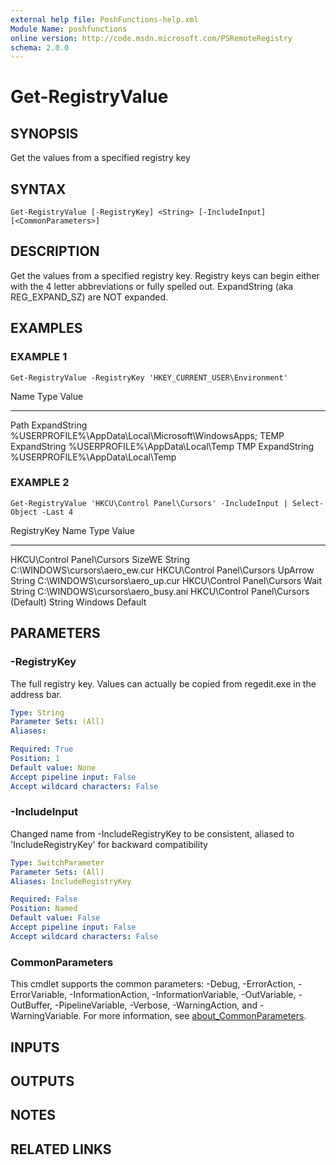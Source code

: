 ```yaml
---
external help file: PoshFunctions-help.xml
Module Name: poshfunctions
online version: http://code.msdn.microsoft.com/PSRemoteRegistry
schema: 2.0.0
---
```


# Get-RegistryValue

## SYNOPSIS
Get the values from a specified registry key

## SYNTAX

```
Get-RegistryValue [-RegistryKey] <String> [-IncludeInput] [<CommonParameters>]
```

## DESCRIPTION
Get the values from a specified registry key.
Registry keys can begin either
with the 4 letter abbreviations or fully spelled out.
ExpandString (aka REG_EXPAND_SZ)
are NOT expanded.

## EXAMPLES

### EXAMPLE 1
```
Get-RegistryValue -RegistryKey 'HKEY_CURRENT_USER\Environment'
```

Name Type         Value
---- ----         -----
Path ExpandString %USERPROFILE%\AppData\Local\Microsoft\WindowsApps;
TEMP ExpandString %USERPROFILE%\AppData\Local\Temp
TMP  ExpandString %USERPROFILE%\AppData\Local\Temp

### EXAMPLE 2
```
Get-RegistryValue 'HKCU\Control Panel\Cursors' -IncludeInput | Select-Object -Last 4
```

RegistryKey                Name      Type   Value
-----------                ----      ----   -----
HKCU\Control Panel\Cursors SizeWE    String C:\WINDOWS\cursors\aero_ew.cur
HKCU\Control Panel\Cursors UpArrow   String C:\WINDOWS\cursors\aero_up.cur
HKCU\Control Panel\Cursors Wait      String C:\WINDOWS\cursors\aero_busy.ani
HKCU\Control Panel\Cursors (Default) String Windows Default

## PARAMETERS

### -RegistryKey
The full registry key.
Values can actually be copied from regedit.exe in the address bar.

```yaml
Type: String
Parameter Sets: (All)
Aliases:

Required: True
Position: 1
Default value: None
Accept pipeline input: False
Accept wildcard characters: False
```

### -IncludeInput
Changed name from -IncludeRegistryKey to be consistent, aliased to 'IncludeRegistryKey' for backward compatibility

```yaml
Type: SwitchParameter
Parameter Sets: (All)
Aliases: IncludeRegistryKey

Required: False
Position: Named
Default value: False
Accept pipeline input: False
Accept wildcard characters: False
```

### CommonParameters
This cmdlet supports the common parameters: -Debug, -ErrorAction, -ErrorVariable, -InformationAction, -InformationVariable, -OutVariable, -OutBuffer, -PipelineVariable, -Verbose, -WarningAction, and -WarningVariable. For more information, see [about_CommonParameters](http://go.microsoft.com/fwlink/?LinkID=113216).

## INPUTS

## OUTPUTS

## NOTES

## RELATED LINKS
